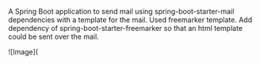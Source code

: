 A Spring Boot application to send mail using spring-boot-starter-mail dependencies with a template for the mail.
Used freemarker template. Add dependency of spring-boot-starter-freemarker so that an html template could be sent over the mail.

![Image](
